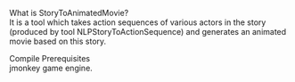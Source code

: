 What is StoryToAnimatedMovie?     
It is a tool which takes action sequences of various actors in the story (produced by tool NLPStoryToActionSequence) and generates an animated movie based on this story.

Compile Prerequisites     
jmonkey game engine.
